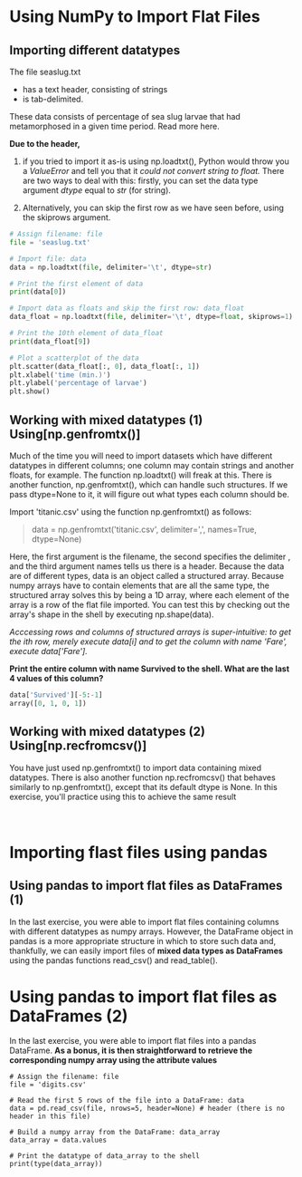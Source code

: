 # Using NumPy to Import Flat Files

## Importing different datatypes

The file seaslug.txt

* has a text header, consisting of strings
* is tab-delimited.

These data consists of percentage of sea slug larvae that had metamorphosed in a given time period. Read more here.

**Due to the header,**
1. if you tried to import it as-is using np.loadtxt(), Python would throw you a *ValueError* and tell you that it *could not convert string to float.* There are two ways to deal with this: firstly, you can set the data type argument *dtype* equal to *str* (for string).

2. Alternatively, you can skip the first row as we have seen before, using the skiprows argument.

```python
# Assign filename: file
file = 'seaslug.txt'

# Import file: data
data = np.loadtxt(file, delimiter='\t', dtype=str)

# Print the first element of data
print(data[0])

# Import data as floats and skip the first row: data_float
data_float = np.loadtxt(file, delimiter='\t', dtype=float, skiprows=1)

# Print the 10th element of data_float
print(data_float[9])

# Plot a scatterplot of the data
plt.scatter(data_float[:, 0], data_float[:, 1])
plt.xlabel('time (min.)')
plt.ylabel('percentage of larvae')
plt.show()

```

## Working with mixed datatypes (1)    Using[np.genfromtx()]

Much of the time you will need to import datasets which have different datatypes in different columns; one column may contain strings and another floats, for example. The function np.loadtxt() will freak at this. There is another function, np.genfromtxt(), which can handle such structures. If we pass dtype=None to it, it will figure out what types each column should be.

Import 'titanic.csv' using the function np.genfromtxt() as follows:

> data = np.genfromtxt('titanic.csv', delimiter=',', names=True, dtype=None)

Here, the first argument is the filename, the second specifies the delimiter , and the third argument names tells us there is a header. Because the data are of different types, data is an object called a structured array. Because numpy arrays have to contain elements that are all the same type, the structured array solves this by being a 1D array, where each element of the array is a row of the flat file imported. You can test this by checking out the array's shape in the shell by executing np.shape(data).

*Acccessing rows and columns of structured arrays is super-intuitive: to get the ith row, merely execute data[i] and to get the column with name 'Fare', execute data['Fare'].*

**Print the entire column with name Survived to the shell. What are the last 4 values of this column?**
```python
data['Survived'][-5:-1]
array([0, 1, 0, 1])
```

## Working with mixed datatypes (2)   Using[np.recfromcsv()]

You have just used np.genfromtxt() to import data containing mixed datatypes. There is also another function np.recfromcsv() that behaves similarly to np.genfromtxt(), except that its default dtype is None. In this exercise, you'll practice using this to achieve the same result
<br />
<br />
<br />

# Importing flast files using pandas

## Using pandas to import flat files as DataFrames (1)
In the last exercise, you were able to import flat files containing columns with different datatypes as numpy arrays. However, the DataFrame object in pandas is a more appropriate structure in which to store such data and, thankfully, we can easily import files of **mixed data types as DataFrames** using the pandas functions read_csv() and read_table().


# Using pandas to import flat files as DataFrames (2)

In the last exercise, you were able to import flat files into a pandas DataFrame. **As a bonus, it is then straightforward to retrieve the corresponding numpy array using the attribute values**
```pyton
# Assign the filename: file
file = 'digits.csv'

# Read the first 5 rows of the file into a DataFrame: data
data = pd.read_csv(file, nrows=5, header=None) # header (there is no header in this file)

# Build a numpy array from the DataFrame: data_array
data_array = data.values

# Print the datatype of data_array to the shell
print(type(data_array))
```

